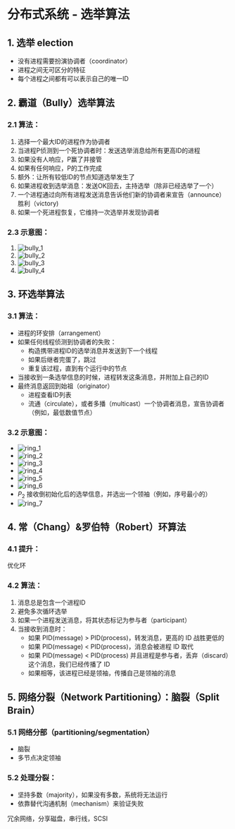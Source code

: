 # 分布式系统 - 选举算法

## 1. 选举 election

- 没有进程需要扮演协调者（coordinator）
- 进程之间无可区分的特征
- 每个进程之间都有可以表示自己的唯一ID

## 2. 霸道（Bully）选举算法

### 2.1 算法：

1. 选择一个最大ID的进程作为协调者
1. 当进程P侦测到一个死协调者时：发送选举消息给所有更高ID的进程
1. 如果没有人响应，P赢了并接管
1. 如果有任何响应，P的工作完成
1. 额外：让所有较低ID的节点知道选举发生了
1. 如果进程收到选举消息：发送OK回去，主持选举（除非已经选举了一个）
1. 一个进程通过向所有进程发送消息告诉他们新的协调者来宣告（announce）胜利（victory)
1. 如果一个死进程恢复，它维持一次选举并发现协调者

### 2.3 示意图：

1. ![bully_1](https://blog.evernightfireworks.com/static/2019/11/bully_1.png)
1. ![bully_2](https://blog.evernightfireworks.com/static/2019/11/bully_2.png)
1. ![bully_3](https://blog.evernightfireworks.com/static/2019/11/bully_3.png)
1. ![bully_4](https://blog.evernightfireworks.com/static/2019/11/bully_4.png)

## 3. 环选举算法

### 3.1 算法：

- 进程的环安排（arrangement）
- 如果任何线程侦测到协调者的失败：
    - 构造携带进程ID的选举消息并发送到下一个线程
    - 如果后继者完蛋了，跳过
    - 重复该过程，直到有个运行中的节点
- 当接收到一条选举信息的时候，进程转发这条消息，并附加上自己的ID
- 最终消息返回到始祖（originator）
    - 进程查看ID列表
    - 流通（circulate），或者多播（multicast）一个协调者消息，宣告协调者（例如，最低数值节点）

### 3.2 示意图：

- ![ring_1](https://blog.evernightfireworks.com/static/2019/11/ring_1.png)
- ![ring_2](https://blog.evernightfireworks.com/static/2019/11/ring_2.png)
- ![ring_3](https://blog.evernightfireworks.com/static/2019/11/ring_3.png)
- ![ring_4](https://blog.evernightfireworks.com/static/2019/11/ring_4.png)
- ![ring_5](https://blog.evernightfireworks.com/static/2019/11/ring_5.png)
- ![ring_6](https://blog.evernightfireworks.com/static/2019/11/ring_6.png)
- $P_2$ 接收倒初始化后的选举信息，并选出一个领袖（例如，序号最小的）
- ![ring_7](https://blog.evernightfireworks.com/static/2019/11/ring_7.png)

## 4. 常（Chang）&罗伯特（Robert）环算法

### 4.1 提升：

优化环

### 4.2 算法：

1. 消息总是包含一个进程ID
1. 避免多次循环选举
1. 如果一个进程发送消息，将其状态标记为参与者（participant）
1. 当接收到消息时：
    - 如果 PID(message) > PID(process)，转发消息，更高的 ID 战胜更低的
    - 如果 PID(message) < PID(process)，消息会被进程 ID 取代
    - 如果 PID(message) < PID(process) 并且进程是参与者，丢弃（discard）这个消息，我们已经传播了 ID
    - 如果相等，该进程已经是领袖，传播自己是领袖的消息

## 5. 网络分裂（Network Partitioning）：脑裂（Split Brain）

### 5.1 网络分部（partitioning/segmentation）

- 脑裂
- 多节点决定领袖

### 5.2 处理分裂：

- 坚持多数（majority），如果没有多数，系统将无法运行
- 依靠替代沟通机制（mechanism）来验证失败

冗余网络，分享磁盘，串行线，SCSI
